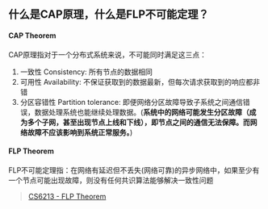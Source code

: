 ## 什么是CAP原理，什么是FLP不可能定理？

#### CAP Theorem

CAP原理指对于一个分布式系统来说，不可能同时满足这三点：

1. 一致性 Consistency: 所有节点的数据相同
2. 可用性 Availability: 不保证获取到的数据最新，但每次请求获取到的响应都非错
3. 分区容错性 Partition tolerance: 即便网络分区故障导致子系统之间通信错误，数据处理系统也能继续处理数据。(**系统中的网络可能发生分区故障（成为多个子网，甚至出现节点上线和下线），即节点之间的通信无法保障。而网络故障不应该影响到系统正常服务。**)

#### FLP Theorem

FLP不可能定理指：在网络有延迟但不丢失(网络可靠)的异步网络中，如果至少有一个节点可能出现故障，则没有任何共识算法能够解决一致性问题

> [CS6213 - FLP Theorem](https://ilyasergey.net/CS6213/week-03-bft.html#flp-theorem)